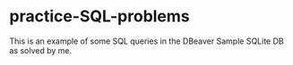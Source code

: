 # practice-SQL-problems

This is an example of some SQL queries in the DBeaver Sample SQLite DB as solved by me.
